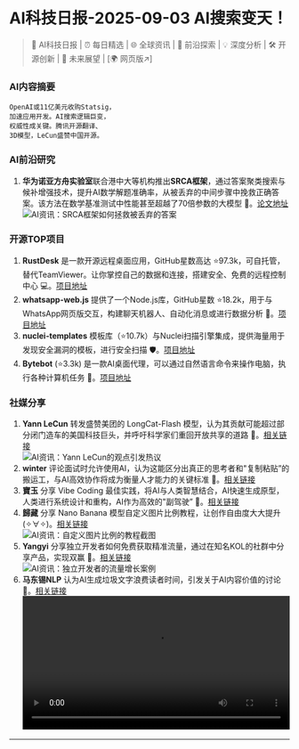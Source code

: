 
# AI科技日报-2025-09-03 AI搜索变天！
> 🤖 AI科技日报 | ⏰ 每日精选 | 🌐 全球资讯 | 🔬 前沿探索 | 💡 深度分析 | 🛠️ 开源创新 | 🚀 未来展望 | [🌍 网页版↗️]
### **AI内容摘要**
```
OpenAI或11亿美元收购Statsig，
加速应用开发。AI搜索逻辑巨变，
权威性成关键。腾讯开源翻译、
3D模型，LeCun盛赞中国开源。
```
### AI前沿研究
1.  **华为诺亚方舟实验室**联合港中大等机构推出**SRCA框架**，通过答案聚类搜索与候补增强技术，提升AI数学解题准确率，从被丢弃的中间步骤中挽救正确答案。该方法在数学基准测试中性能甚至超越了70倍参数的大模型 🤯。[论文地址](https://arxiv.org/abs/2505.17829)
    <br/>![AI资讯：SRCA框架如何拯救被丢弃的答案](https://source.hubtoday.app/images/2025/09/640.avif)<br/>
### 开源TOP项目
1.  **RustDesk** 是一款开源远程桌面应用，GitHub星数高达 ⭐97.3k，可自托管，替代TeamViewer。让你掌控自己的数据和连接，搭建安全、免费的远程控制中心 💻。[项目地址](https://github.com/rustdesk/rustdesk)
2.  **whatsapp-web.js** 提供了一个Node.js库，GitHub星数 ⭐18.2k，用于与WhatsApp网页版交互，构建聊天机器人、自动化消息或进行数据分析 🤖。[项目地址](https://github.com/pedroslopez/whatsapp-web.js)
3.  **nuclei-templates** 模板库（⭐10.7k）与Nuclei扫描引擎集成，提供海量用于发现安全漏洞的模板，进行安全扫描 🛡️。[项目地址](https://github.com/projectdiscovery/nuclei-templates)
4.  **Bytebot** (⭐3.3k) 是一款AI桌面代理，可以通过自然语言命令来操作电脑，执行各种计算机任务 🦾。[项目地址](https://github.com/bytebot-ai/bytebot)
### 社媒分享
1.  **Yann LeCun** 转发盛赞美团的 LongCat-Flash 模型，认为其贡献可能超过部分闭门造车的美国科技巨头，并呼吁科学家们重回开放共享的道路 🤯。[相关链接](https://x.com/ylecun/status/1962853047677194402)
    <br/>![AI资讯：Yann LeCun的观点引发热议](https://source.hubtoday.app/images/2025/09/news_01k45eqt9hftktvenvrvwgbk3n.avif)<br/>
2.  **winter** 评论面试时允许使用AI，认为这能区分出真正的思考者和"复制粘贴”的搬运工，与AI高效协作将成为衡量人才能力的关键标准 🤔。[相关链接](https://x.com/dotey/status/1962747483248849333)
3.  **寶玉** 分享 Vibe Coding 最佳实践，将AI与人类智慧结合，AI快速生成原型，人类进行系统设计和重构，AI作为高效的"副驾驶” 🚀。[相关链接](https://x.com/dotey/status/1962582919874072577)
4.  **歸藏** 分享 Nano Banana 模型自定义图片比例教程，让创作自由度大大提升 (✧∀✧)。[相关链接](https://x.com/op7418/status/1962743588481310809)
    <br/>![AI资讯：自定义图片比例的教程截图](https://source.hubtoday.app/images/2025/09/news_01k45er27sekxbre0ftvtt5xvm.avif)<br/>
5.  **Yangyi** 分享独立开发者如何免费获取精准流量，通过在知名KOL的社群中分享产品，实现双赢 🚀。[相关链接](https://x.com/Yangyixxxx/status/1962694414469603614)
    <br/>![AI资讯：独立开发者的流量增长案例](https://source.hubtoday.app/images/2025/09/news_01k45er646f16vn97bj9m8a9mm.avif)<br/>
6.  **马东锡NLP** 认为AI生成垃圾文字浪费读者时间，引发关于AI内容价值的讨论 🤔。[相关链接](https://x.com/dotey/status/1962553118857605449)
    <br/><video src="https://source.hubtoday.app/images/2025/09/news_01k45ergzze2b9dgvxq8xntqkx.mp4" controls="controls" width="100%"></video><br/>
---